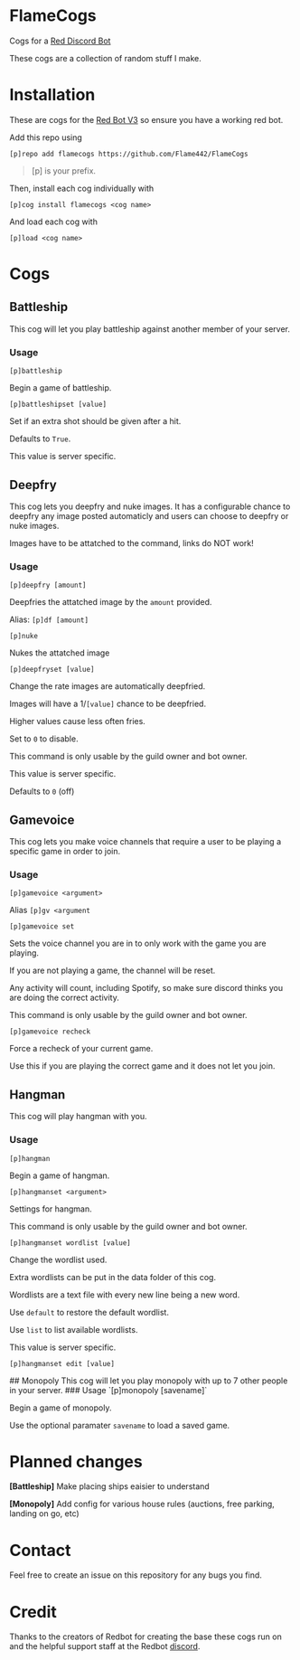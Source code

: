 # FlameCogs
Cogs for a [Red Discord Bot](https://github.com/Cog-Creators/Red-DiscordBot)

These cogs are a collection of random stuff I make.
# Installation
These are cogs for the [Red Bot V3](https://github.com/Cog-Creators/Red-DiscordBot/tree/V3/develop) so ensure you have a working red bot.

Add this repo using

`[p]repo add flamecogs https://github.com/Flame442/FlameCogs`    

>[p] is your prefix.

Then, install each cog individually with

`[p]cog install flamecogs <cog name>`

And load each cog with

`[p]load <cog name>`
# Cogs

## Battleship
This cog will let you play battleship against another member of your server.
### Usage
`[p]battleship`

Begin a game of battleship.

`[p]battleshipset [value]`

Set if an extra shot should be given after a hit.

Defaults to `True`.

This value is server specific.
## Deepfry
This cog lets you deepfry and nuke images. It has a configurable chance to deepfry any image posted automaticly and users can choose to deepfry or nuke images. 

Images have to be attatched to the command, links do NOT work!
### Usage
`[p]deepfry [amount]`

Deepfries the attatched image by the `amount` provided.

Alias: `[p]df [amount]`

`[p]nuke`

Nukes the attatched image

`[p]deepfryset [value]`

Change the rate images are automatically deepfried.

Images will have a 1/`[value]` chance to be deepfried.

Higher values cause less often fries.

Set to `0` to disable.

This command is only usable by the guild owner and bot owner.

This value is server specific.

Defaults to `0` (off)
## Gamevoice
This cog lets you make voice channels that require a user to be playing a specific game in order to join.
### Usage
`[p]gamevoice <argument>`

Alias `[p]gv <argument`

`[p]gamevoice set`

Sets the voice channel you are in to only work with the game you are playing.

If you are not playing a game, the channel will be reset.

Any activity will count, including Spotify, so make sure discord thinks you are doing the correct activity.

This command is only usable by the guild owner and bot owner.

`[p]gamevoice recheck`

Force a recheck of your current game.

Use this if you are playing the correct game and it does not let you join.
## Hangman
This cog will play hangman with you.
### Usage
`[p]hangman`

Begin a game of hangman.

`[p]hangmanset <argument>`

Settings for hangman.

This command is only usable by the guild owner and bot owner.

`[p]hangmanset wordlist [value]`

Change the wordlist used.

Extra wordlists can be put in the data folder of this cog.

Wordlists are a text file with every new line being a new word.

Use `default` to restore the default wordlist.

Use `list` to list available wordlists.

This value is server specific.

`[p]hangmanset edit [value]`

<In development>
## Monopoly
This cog will let you play monopoly with up to 7 other people in your server.
### Usage
`[p]monopoly [savename]`

Begin a game of monopoly. 

Use the optional paramater `savename` to load a saved game.
# Planned changes

**[Battleship]** Make placing ships eaisier to understand

**[Monopoly]** Add config for various house rules (auctions, free parking, landing on go, etc)
# Contact
Feel free to create an issue on this repository for any bugs you find.
# Credit
Thanks to the creators of Redbot for creating the base these cogs run on and the helpful support staff at the Redbot [discord](https://discord.gg/red).
